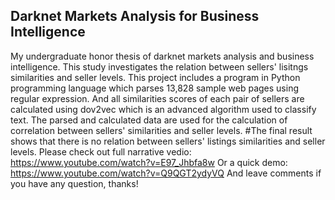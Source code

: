 ## Darknet Markets Analysis for Business Intelligence
My undergraduate honor thesis of darknet markets analysis and business intelligence. 
This study investigates the relation between sellers' lisitngs similarities and seller levels. 
This project includes a program in Python programming language which parses 13,828 sample web pages using regular expression. And all similarities scores of each pair of sellers are calculated using dov2vec which is an advanced algorithm used to classify text. The parsed and calculated data are used for the calculation of correlation between sellers' similarities and seller levels. 
#The final result shows that there is no relation between sellers' listings similarities and seller levels. 
Please check out full narrative vedio: https://www.youtube.com/watch?v=E97_Jhbfa8w
Or a quick demo: https://www.youtube.com/watch?v=Q9QGT2ydyVQ
And leave comments if you have any question, thanks!
